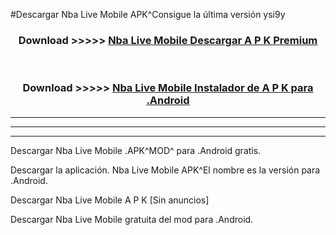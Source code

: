 #Descargar Nba Live Mobile  APK^Consigue la última versión ysi9y



<div align="center">
<h3>Download >>>>> <a href="https://es-sites.web.app/?es= Nba Live Mobile ">Nba Live Mobile  Descargar A P K Premium</a></h3><br>

<h3>Download >>>>> <a href="https://es-sites.web.app/?es= Nba Live Mobile ">Nba Live Mobile  Instalador de A P K para .Android</a></h3>
</div>


----------------------------------------------------------

----------------------------------------------------------

----------------------------------------------------------

Descargar Nba Live Mobile  .APK^MOD^ para .Android gratis.

Descargar la aplicación. Nba Live Mobile  APK^El nombre es la versión para .Android.

Descargar Nba Live Mobile  A P K [Sin anuncios]

Descargar Nba Live Mobile  gratuita del mod para .Android.